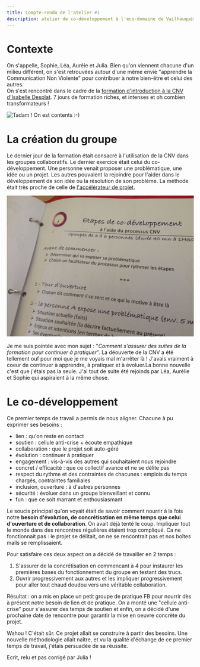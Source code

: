 ```yaml
---
title: Compte-rendu de l'atelier #1
description: atelier de co-développement à l'éco-domaine de Vailhauquès
---
```


# Contexte  
On s'appelle, Sophie, Léa, Auréie et Julia. Bien qu'on viennent chacune d'un milieu différent, on s'est retrouvées autour d'une même envie "apprendre la Communication Non Violente" pour contribuer à notre bien-être et celui des autres.  
On s'est rencontré dans le cadre de la [formation d'introduction à la CNV d'Isabelle Desplat](https://www.isabelledesplatsformation.com/). 7 jours de formation riches, et intenses et oh combien transformateurs !  

![Tadam ! On est contents :-)](https://github.com/cnvpoilsauxpieds/documentation/blob/master/media/185042%20CNV%20(2).jpg)

# La création du groupe
Le dernier jour de la formation était consacré à l'utilisation de la CNV dans les groupes collaboratifs. Le dernier exercice était celui du co-développement. Une personne venait proposer une problématique, une idée ou un projet. Les autres pouvaient la rejoindre pour l'aider dans le développement de son idée ou la résolution de son problème. La méthode était très proche de celle de [l'accélérateur de projet](http://moustic.info/2013/wakka.php?wiki=AccelerateurProjet).

![Méthodo du co-développement](https://github.com/cnvpoilsauxpieds/documentation/blob/master/media/co-developpement.jpg)

Je me suis pointée avec mon sujet : "*Comment s'assurer des suites de la formation pour continuer à pratiquer*". La déouverte de la CNV a été tellement ouf pour moi que je me voyais mal m'arrêter là ! J'avais vraiment à coeur de continuer à apprendre, à pratiquer et à évoluer.La bonne nouvelle c'est que j'étais pas la seule. J'ai tout de suite été rejoinds par Léa, Aurélie et Sophie qui aspiraient à la même chose.

# Le co-développement
Ce premier temps de travail a permis de nous aligner. Chacune à pu exprimer ses besoins : 
- lien : qu'on reste en contact
- soutien : cellule anti-crise + écoute empathique
- collaboration : que le projet soit auto-géré
- évolution : continuer à pratiquer
- engagement : vis-à-vis des autres qui souhaitaient nous rejoindre
- concret / efficacité : que ce collectif avance et ne se délite pas
- respect du rythme et des contraintes de chacunes : emplois du temps chargés, contraintes familiales
- inclusion, ouverture : à d'autres personnes
- sécurité : évoluer dans un groupe bienveillant et connu
- fun : que ce soit marrant et enthousiasmant  

Le soucis principal qu'on voyait était de savoir comment nourrir à la fois notre **besoin d'évolution, de concrétisation en même temps que celui d'ouverture et de collaboration**. On avait déjà tenté le coup. Impliquer tout le monde dans des rencontres régulières étaient trop compliqué. Ca ne fonctionnait pas : le projet se délitait, on ne se rencontrait pas et nos boîtes mails se remplissaient.  

Pour satisfaire ces deux aspect on a décidé de travailler en 2 temps :  
1) S'assurer de la concrétisation en commencant à 4 pour instaurer les premières bases du fonctionnement du groupe en testant des trucs.
2) Ouvrir progressivement aux autres et les impliquer progressivement pour aller tout chaud doudou vers une véritable collaboration.

Résultat : on a mis en place un petit groupe de pratique FB pour nourrir dès à présent notre besoin de lien et de pratique. On a monté une "cellule anti-crise" pour s'assurer des temps de soutien et enfin, on a décidé d'une prochaine date de rencontre pour garantir la mise en oeuvre concrète du projet.

Wahou ! C'était sûr. Ce projet allait se construire à partir des besoins. Une nouvelle méthodologie allait naître, et vu la qualité d'échange de ce premier temps de travail, j'étais persuadée de sa réussite. 

Ecrit, relu et pas corrigé par Julia !

